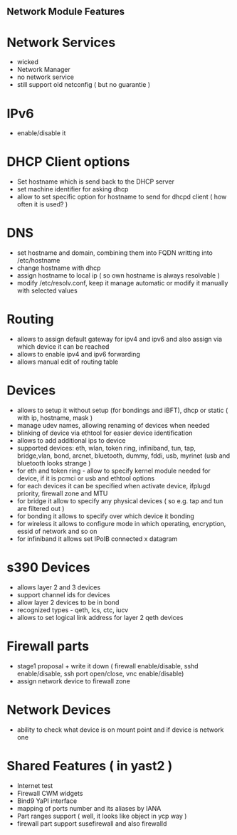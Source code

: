 Network Module Features
-----------------------

Network Services
======================

- wicked
- Network Manager
- no network service
- still support old netconfig ( but no guarantie )

IPv6
==============

- enable/disable it

DHCP Client options
====================

- Set hostname which is send back to the DHCP server
- set machine identifier for asking dhcp
- allow to set specific option for hostname to send for dhcpd client ( how often it is used? )

DNS
===================

- set hostname and domain, combining them into FQDN writting into /etc/hostname
- change hostname with dhcp
- assign hostname to local ip ( so own hostname is always resolvable )
- modify /etc/resolv.conf, keep it manage automatic or modify it manually with selected values

Routing
=========

- allows to assign default gateway for ipv4 and ipv6 and also assign via which device it can be reached
- allows to enable ipv4 and ipv6 forwarding
- allows manual edit of routing table


Devices
=======

- allows to setup it without setup (for bondings and iBFT), dhcp or static ( with ip, hostname, mask )
- manage udev names, allowing renaming of devices when needed
- blinking of device via ethtool for easier device identification
- allows to add additional ips to device
- supported devices: eth, wlan, token ring, infiniband, tun, tap, bridge,vlan, bond, arcnet, bluetooth, dummy, fddi, usb, myrinet (usb and bluetooth looks strange )
- for eth and token ring - allow to specify kernel module needed for device, if it is pcmci or usb and ethtool options
- for each devices it can be specified when activate device, ifplugd priority, firewall zone and MTU
- for bridge it allow to specify any physical devices ( so e.g. tap and tun are filtered out )
- for bonding it allows to specify over which device it bonding
- for wireless it allows to configure mode in which operating, encryption, essid of network and so on
- for infiniband it allows set IPoIB connected x datagram


s390 Devices
============

- allows layer 2 and 3 devices
- support channel ids for devices
- allow layer 2 devices to be in bond
- recognized types - qeth, lcs, ctc, iucv
- allows to set logical link address for layer 2 qeth devices

Firewall parts
==============

- stage1 proposal + write it down ( firewall enable/disable, sshd enable/disable, ssh port open/close, vnc enable/disable)
- assign network device to firewall zone

Network Devices
===============

- ability to check what device is on mount point and if device is network one


Shared Features ( in yast2 )
============================

- Internet test
- Firewall CWM widgets
- Bind9 YaPI interface
- mapping of ports number and its aliases by IANA
- Part ranges support ( well, it looks like object in ycp way )
- firewall part support susefirewall and also firewalld

